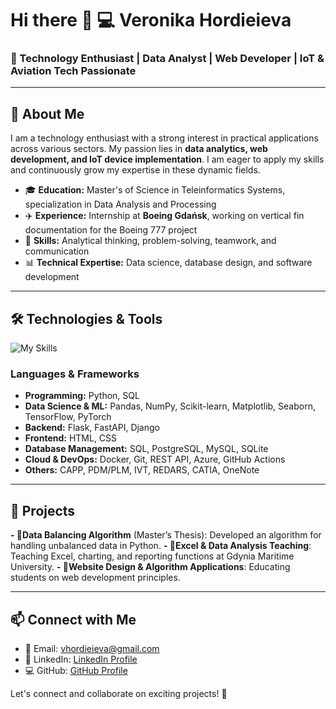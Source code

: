 <!--
**VeRonikARoNik/VeRonikARoNik** is a ✨ _special_ ✨ repository because its `README.md` (this file) appears on your GitHub profile.

Here are some ideas to get you started:

- 🔭 I’m currently working on ...
- 🌱 I’m currently learning ...
- 👯 I’m looking to collaborate on ...
- 🤔 I’m looking for help with ...
- 💬 Ask me about ...
- 📫 How to reach me: ...
- 😄 Pronouns: ...
- ⚡ Fun fact: ...
-->

# Hi there 👋 💻 Veronika Hordieieva

### 🚀 Technology Enthusiast | Data Analyst | Web Developer | IoT & Aviation Tech Passionate

---

## 🌟 About Me
I am a technology enthusiast with a strong interest in practical applications across various sectors. My passion lies in **data analytics, web development, and IoT device implementation**. I am eager to apply my skills and continuously grow my expertise in these dynamic fields.

- 🎓 **Education:** Master's of Science in Teleinformatics Systems, specialization in Data Analysis and Processing
- ✈️ **Experience:** Internship at **Boeing Gdańsk**, working on vertical fin documentation for the Boeing 777 project
- 🎯 **Skills:** Analytical thinking, problem-solving, teamwork, and communication
- 📊 **Technical Expertise:** Data science, database design, and software development

---

## 🛠️ Technologies & Tools

![My Skills](https://go-skill-icons.vercel.app/api/icons?i=js,html,css,wasm,python,sql,docker,git,flask,django,fastapi,postgresql,mysql,sqlite,tensorflow,pytorch)

### **Languages & Frameworks**
- **Programming:** Python, SQL
- **Data Science & ML:** Pandas, NumPy, Scikit-learn, Matplotlib, Seaborn, TensorFlow, PyTorch
- **Backend:** Flask, FastAPI, Django
- **Frontend:** HTML, CSS
- **Database Management:** SQL, PostgreSQL, MySQL, SQLite
- **Cloud & DevOps:** Docker, Git, REST API, Azure, GitHub Actions
- **Others:** CAPP, PDM/PLM, IVT, REDARS, CATIA, OneNote

---

## 📂 Projects
 **- 🔹Data Balancing Algorithm** (Master’s Thesis): Developed an algorithm for handling unbalanced data in Python.
 **- 🔹Excel & Data Analysis Teaching**: Teaching Excel, charting, and reporting functions at Gdynia Maritime University.
 **- 🔹Website Design & Algorithm Applications**: Educating students on web development principles.

---

## 📫 Connect with Me
- 📧 Email: vhordieieva@gmail.com
- 🔗 LinkedIn: [LinkedIn Profile](#)
- 💻 GitHub: [GitHub Profile](#)

Let's connect and collaborate on exciting projects! 🚀


